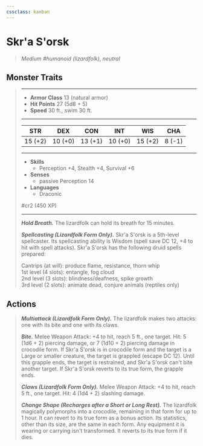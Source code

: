 ```yaml
---
cssclass: kanban
---
```


# Skr'a S'orsk
>*Medium #humanoid (lizardfolk), neutral*
## Monster Traits
>___
>- **Armor Class** 13 (natural armor)
>- **Hit Points** 27 (5d8 + 5)
>- **Speed** 30 ft., swim 30 ft.
>___
>|STR|DEX|CON|INT|WIS|CHA|
>|:---:|:---:|:---:|:---:|:---:|:---:|
>|15 (+2)|10 (+0)|13 (+1)|10 (+0)|15 (+2)|8 (-1)|
>___
>- **Skills**
>	 - Perception +4, Stealth +4, Survival +6
>- **Senses**
>	 - passive Perception 14
>- **Languages**
>	 - Draconic
>
> #cr2 (450 XP)
>___
>***Hold Breath.*** The lizardfolk can hold its breath for 15 minutes.  
>
>***Spellcasting (Lizardfolk Form Only).*** Skr'a S'orsk is a 5th-level spellcaster. Its spellcasting ability is Wisdom (spell save DC 12, +4 to hit with spell attacks). Skr'a S'orsk has the following druid spells prepared:  
>
>Cantrips (at will): produce flame, resistance, thorn whip  
>1st level (4 slots): entangle, fog cloud  
>2nd level (3 slots): blindness/deafness, spike growth  
>3rd level (2 slots): animate dead, conjure animals (reptiles only)  
>
## Actions
>***Multiattack (Lizardfolk Form Only).*** The lizardfolk makes two attacks: one with its bite and one with its claws.  
>
>***Bite.*** Melee Weapon Attack: +4 to hit, reach 5 ft., one target. Hit: 5 (1d6 + 2) piercing damage, or 7 (1d10 + 2) piercing damage in crocodile form. If Skr'a S'orsk is in crocodile form and the target is a Large or smaller creature, the target is grappled (escape DC 12). Until this grapple ends, the target is restrained, and Skr'a S'orsk can't bite another target. If Skr'a S'orsk reverts to its true form, the grapple ends.  
>
>***Claws (Lizardfolk Form Only).*** Melee Weapon Attack: +4 to hit, reach 5 ft., one target. Hit: 4 (1d4 + 2) slashing damage.  
>
>***Change Shape (Recharges after a Short or Long Rest).*** The lizardfolk magically polymorphs into a crocodile, remaining in that form for up to 1 hour. It can revert to its true form as a bonus action. Its statistics, other than its size, are the same in each form. Any equipment it is wearing or carrying isn't transformed. It reverts to its true form if it dies.